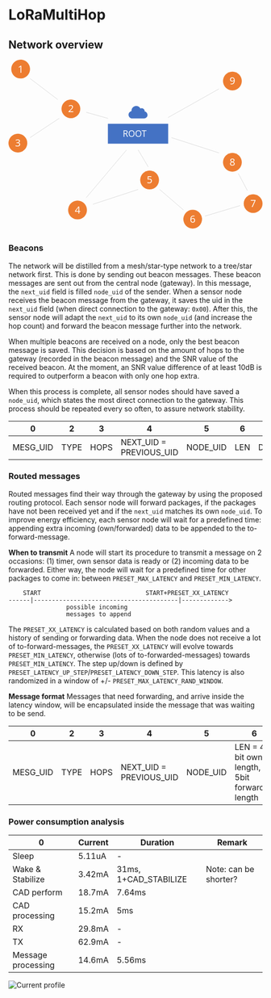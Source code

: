 # LoRaMultiHop
 

## Network overview
<img src="data:image/svg+xml;charset=UTF-8,%3Csvg overflow='hidden' viewBox='0 0 2108 1423' xml:space='preserve' xmlns='http://www.w3.org/2000/svg'%3E%3Cdefs%3E%3CclipPath id='d'%3E%3Crect x='-14' y='706' width='2108' height='1423'/%3E%3C/clipPath%3E%3CclipPath id='c'%3E%3Crect x='964' y='1046' width='194' height='192'/%3E%3C/clipPath%3E%3CclipPath id='b'%3E%3Crect x='964' y='1046' width='194' height='192'/%3E%3C/clipPath%3E%3CclipPath id='a'%3E%3Crect x='964' y='1046' width='194' height='192'/%3E%3C/clipPath%3E%3C/defs%3E%3Cg transform='translate(14 -706)' clip-path='url(%23d)'%3E%3Crect x='811' y='1238' width='500' height='165' fill='%234472C4'/%3E%3Ctext transform='translate(934.37 1345)' fill='%23FFFFFF' font-family='Open Sans,Open Sans_MSFontService,sans-serif' font-size='73' font-weight='400'%3EROOT%3C/text%3E%3Cg clip-path='url(%23c)'%3E%3Cg clip-path='url(%23b)'%3E%3Cg clip-path='url(%23a)'%3E%3Cpath transform='translate(965 -782.53)' d='m80.64 1872.7c-23.971 0-40.739 21.52-38.58 42.78-14.118 2.77-24.78 15.26-24.78 30.18 0 16.97 13.754 30.72 30.72 30.72h94.08c19.524 0 32.64-12.81 32.64-28.8 0-13.36-9.419-26.52-23.04-28.8 0-23.04-21.12-32.64-36.48-24.96-5.76-11.52-18.149-21.12-34.56-21.12z' fill='%234472C4'/%3E%3C/g%3E%3C/g%3E%3C/g%3E%3Cpath d='m8.9999 784c0-43.078 34.922-78 78-78 43.078 0 78 34.922 78 78s-34.922 78-78 78c-43.078 0-78-34.922-78-78z' fill='%23ED7D31' fill-rule='evenodd'/%3E%3Ctext transform='translate(63.594 813)' fill='%23FFFFFF' font-family='Open Sans,Open Sans_MSFontService,sans-serif' font-size='83' font-weight='400'%3E1%3C/text%3E%3Cpath d='m-14 1398c0-43.08 34.922-78 78-78 43.078 0 78 34.92 78 78s-34.922 78-78 78c-43.078 0-78-34.92-78-78z' fill='%23ED7D31' fill-rule='evenodd'/%3E%3Ctext transform='translate(40.677 1426)' fill='%23FFFFFF' font-family='Open Sans,Open Sans_MSFontService,sans-serif' font-size='83' font-weight='400'%3E3%3C/text%3E%3Cpath d='m426 1114.5c0-42.8 34.922-77.5 78-77.5s78 34.7 78 77.5-34.922 77.5-78 77.5-78-34.7-78-77.5z' fill='%23ED7D31' fill-rule='evenodd'/%3E%3Ctext transform='translate(480.68 1143)' fill='%23FFFFFF' font-family='Open Sans,Open Sans_MSFontService,sans-serif' font-size='83' font-weight='400'%3E2%3C/text%3E%3Cpath d='m481 1953c0-43.08 34.922-78 78-78s78 34.92 78 78-34.922 78-78 78-78-34.92-78-78z' fill='%23ED7D31' fill-rule='evenodd'/%3E%3Ctext transform='translate(535.68 1982)' fill='%23FFFFFF' font-family='Open Sans,Open Sans_MSFontService,sans-serif' font-size='83' font-weight='400'%3E4%3C/text%3E%3Cpath d='m1079 1704c0-43.08 34.92-78 78-78s78 34.92 78 78-34.92 78-78 78-78-34.92-78-78z' fill='%23ED7D31' fill-rule='evenodd'/%3E%3Ctext transform='translate(1133.5 1732)' fill='%23FFFFFF' font-family='Open Sans,Open Sans_MSFontService,sans-serif' font-size='83' font-weight='400'%3E5%3C/text%3E%3Cpath d='m1437 2029c0-43.08 34.7-78 77.5-78s77.5 34.92 77.5 78-34.7 78-77.5 78-77.5-34.92-77.5-78z' fill='%23ED7D31' fill-rule='evenodd'/%3E%3Ctext transform='translate(1491 2058)' fill='%23FFFFFF' font-family='Open Sans,Open Sans_MSFontService,sans-serif' font-size='83' font-weight='400'%3E6%3C/text%3E%3Cpath d='m1766 1557c0-43.08 34.92-78 78-78s78 34.92 78 78-34.92 78-78 78-78-34.92-78-78z' fill='%23ED7D31' fill-rule='evenodd'/%3E%3Ctext transform='translate(1820.3 1586)' fill='%23FFFFFF' font-family='Open Sans,Open Sans_MSFontService,sans-serif' font-size='83' font-weight='400'%3E8%3C/text%3E%3Cpath d='m1938 1899.5c0-42.8 34.92-77.5 78-77.5s78 34.7 78 77.5-34.92 77.5-78 77.5-78-34.7-78-77.5z' fill='%23ED7D31' fill-rule='evenodd'/%3E%3Ctext transform='translate(1992.5 1928)' fill='%23FFFFFF' font-family='Open Sans,Open Sans_MSFontService,sans-serif' font-size='83' font-weight='400'%3E7%3C/text%3E%3Cpath d='m1766 883c0-43.078 34.92-78 78-78s78 34.922 78 78-34.92 78-78 78-78-34.922-78-78z' fill='%23ED7D31' fill-rule='evenodd'/%3E%3Ctext transform='translate(1820.3 912)' fill='%23FFFFFF' font-family='Open Sans,Open Sans_MSFontService,sans-serif' font-size='83' font-weight='400'%3E9%3C/text%3E%3Cpath d='m165.5 862.5 229.17 174.2' fill='none' fill-rule='evenodd' stroke='%237F7F7F' stroke-miterlimit='8' stroke-width='1.1458'/%3E%3Cpath transform='matrix(1 0 0 -1 165.5 1352.2)' d='m0 0 241.94 159.73' fill='none' fill-rule='evenodd' stroke='%237F7F7F' stroke-miterlimit='8' stroke-width='1.1458'/%3E%3Cpath transform='matrix(1 0 0 -1 631.5 1850.3)' d='m0 0 334.44 395.76' fill='none' fill-rule='evenodd' stroke='%237F7F7F' stroke-miterlimit='8' stroke-width='1.1458'/%3E%3Cpath d='m812.06 1193.3-180.56-50.76' fill='none' fill-rule='evenodd' stroke='%237F7F7F' stroke-miterlimit='8' stroke-width='1.1458'/%3E%3Cpath transform='matrix(1 0 0 -1 686.5 1905.6)' d='m0 0 375.35 123.06' fill='none' fill-rule='evenodd' stroke='%237F7F7F' stroke-miterlimit='8' stroke-width='1.1458'/%3E%3Cpath d='m1145.6 1595.2-84.1-141.69' fill='none' fill-rule='evenodd' stroke='%237F7F7F' stroke-miterlimit='8' stroke-width='1.1458'/%3E%3Cpath d='m1437.2 1952.1-196.74-169.58' fill='none' fill-rule='evenodd' stroke='%237F7F7F' stroke-miterlimit='8' stroke-width='1.1458'/%3E%3Cpath d='m1733 1479.6-394.51-127.06' fill='none' fill-rule='evenodd' stroke='%237F7F7F' stroke-miterlimit='8' stroke-width='1.1458'/%3E%3Cpath transform='matrix(-1 0 0 1 1907.7 1916.5)' d='m0 0 291.16 87.155' fill='none' fill-rule='evenodd' stroke='%237F7F7F' stroke-miterlimit='8' stroke-width='1.1458'/%3E%3Cpath d='m1893.5 1650.5 74.59 140.88' fill='none' fill-rule='evenodd' stroke='%237F7F7F' stroke-miterlimit='8' stroke-width='1.1458'/%3E%3Cpath transform='matrix(-1 0 0 1 1732.7 948.5)' d='m0 0 423.21 238.01' fill='none' fill-rule='evenodd' stroke='%237F7F7F' stroke-miterlimit='8' stroke-width='1.1458'/%3E%3C/g%3E%3C/svg%3E%0A">

### Beacons
The network will be distilled from a mesh/star-type network to a tree/star network first. This is done by sending out beacon messages. These beacon messages are sent out from the central node (gateway). In this message, the `next_uid` field is filled `node_uid` of the sender. When a sensor node receives the beacon message from the gateway, it saves the uid in the `next_uid` field (when direct connection to the gateway: `0x00`). After this, the sensor node will adapt the `next_uid` to its own `node_uid` (and increase the hop count) and forward the beacon message further into the network. 

When multiple beacons are received on a node, only the best beacon message is saved. This decision is based on the amount of hops to the gateway (recorded in the beacon message) and the SNR value of the received beacon. At the moment, an SNR value difference of at least 10dB is required to outperform a beacon with only one hop extra.

When this process is complete, all sensor nodes should have saved a `node_uid`, which states the most direct connection to the gateway. This process should be repeated every so often, to assure network stability. 

| 0        | 2    | 3    | 4                       | 5        | 6    | 7+   |
| -------- |----- | ---- | ----------------------- | -------- | ---- | ---- |
| MESG_UID | TYPE | HOPS | NEXT_UID = PREVIOUS_UID | NODE_UID | LEN  | DATA |

### Routed messages
Routed messages find their way through the gateway by using the proposed routing protocol. Each sensor node will forward packages, if the packages have not been received yet and if the `next_uid` matches its own `node_uid`. To improve energy efficiency, each sensor node will wait for a predefined time: appending extra incoming (own/forwarded) data to be appended to the to-forward-message. 

**When to transmit** A node will start its procedure to transmit a message on 2 occasions: (1) timer, own sensor data is ready or (2) incoming data to be forwarded. Either way, the node will wait for a predefined time for other packages to come in: between `PRESET_MAX_LATENCY` and `PRESET_MIN_LATENCY`. 
```
    START                             START+PRESET_XX_LATENCY
------|----------------------------------------|------------->
                possible incoming 
			    messages to append
```

The `PRESET_XX_LATENCY` is calculated based on both random values and a history of sending or forwarding data. When the node does not receive a lot of to-forward-messages, the `PRESET_XX_LATENCY` will evolve towards `PRESET_MIN_LATENCY`, otherwise (lots of to-forwarded-messages) towards `PRESET_MIN_LATENCY`. The step up/down is defined by `PRESET_LATENCY_UP_STEP`/`PRESET_LATENCY_DOWN_STEP`. This latency is also randomized in a window of +/- `PRESET_MAX_LATENCY_RAND_WINDOW`.

**Message format**
Messages that need forwarding, and arrive inside the latency window, will be encapsulated inside the message that was waiting to be send. 


| 0        | 2    | 3    | 4                       | 5        | 6                                              | 7         | 9               |
| -------- |----- | ---- | ----------------------- | -------- | -----------------------------------------------| --------- | --------------- |
| MESG_UID | TYPE | HOPS | NEXT_UID = PREVIOUS_UID | NODE_UID | LEN = 4 bit own length, 5bit forwarded length  | OWN DATA  | FORWARDED  <table><thead><tr><th>9</th><th>10</th><th>11</th></tr></thead><tbody><tr><td>NODE_UID</td><td>LEN</td><td>DATA</td></tr></tbody></table>  |



### Power consumption analysis
| 0        | Current    | Duration    | Remark    |
| -------- |----------- | ----------- | --------- |
| Sleep    | 5.11uA 		| - 		  |  |
| Wake & Stabilize    | 3.42mA 		| 31ms, 1+CAD_STABILIZE 		  | Note: can be shorter? |
| CAD perform    | 18.7mA 		| 7.64ms 		  |  |
| CAD processing    | 15.2mA 		| 5ms 		  |  |
| RX    | 29.8mA 		| - 		  |  |
| TX    | 62.9mA 		| - 		  |  |
| Message processing    | 14.6mA 		| 5.56ms 		  |  |

![Current profile](https://github.com/DRAMCO/LoRaMultiHop/blob/main/Measurements/current.png?raw=true "Current profile")